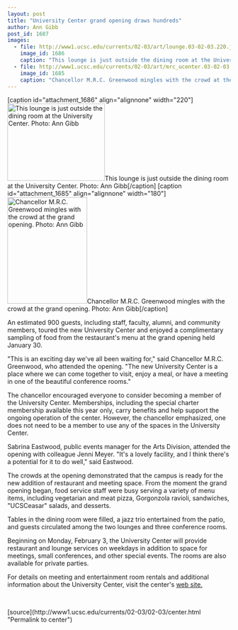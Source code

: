 ```yaml
---
layout: post
title: "University Center grand opening draws hundreds"
author: Ann Gibb
post_id: 1687
images:
  - file: http://www1.ucsc.edu/currents/02-03/art/lounge.03-02-03.220.jpg
    image_id: 1686
    caption: "This lounge is just outside the dining room at the University Center. Photo: Ann Gibb"
  - file: http://www1.ucsc.edu/currents/02-03/art/mrc_ucenter.03-02-03.180.jpg
    image_id: 1685
    caption: "Chancellor M.R.C. Greenwood mingles with the crowd at the grand opening. Photo: Ann Gibb"
---
```


[caption id="attachment_1686" align="alignnone" width="220"]<a href="http://localhost/mysite/wp-content/uploads/2003/02/lounge.03-02-03.220.jpg"><img class="size-full wp-image-1686" src="http://localhost/mysite/wp-content/uploads/2003/02/lounge.03-02-03.220.jpg" alt="This lounge is just outside the dining room at the University Center. Photo: Ann Gibb" width="220" height="174" /></a>This lounge is just outside the dining room at the University Center. Photo: Ann Gibb[/caption]
[caption id="attachment_1685" align="alignnone" width="180"]<a href="http://localhost/mysite/wp-content/uploads/2003/02/mrc_ucenter.03-02-03.180.jpg"><img class="size-full wp-image-1685" src="http://localhost/mysite/wp-content/uploads/2003/02/mrc_ucenter.03-02-03.180.jpg" alt="Chancellor M.R.C. Greenwood mingles with the crowd at the grand opening. Photo: Ann Gibb" width="180" height="240" /></a>Chancellor M.R.C. Greenwood mingles with the crowd at the grand opening. Photo: Ann Gibb[/caption]
<p>
  An estimated 900 guests, including staff, faculty, alumni, and community members, toured the new University Center and enjoyed a complimentary sampling of food from the restaurant's menu at the grand opening held January 30.
</p>
<p>
  "This is an exciting day we've all been waiting for," said Chancellor M.R.C. Greenwood, who attended the opening. "The new University Center is a place where we can come together to visit, enjoy a meal, or have a meeting in one of the beautiful conference rooms."<br>
</p>
<p>
  The chancellor encouraged everyone to consider becoming a member of the University Center. Memberships, including the special charter membership available this year only, carry benefits and help support the ongoing operation of the center. However, the chancellor emphasized, one does not need to be a member to use any of the spaces in the University Center.<br>
</p>
<p>
  Sabrina Eastwood, public events manager for the Arts Division, attended the opening with colleague Jenni Meyer. "It's a lovely facility, and I think there's a potential for it to do well," said Eastwood.<br>
</p>
<p>
  The crowds at the opening demonstrated that the campus is ready for the new addition of restaurant and meeting space. From the moment the grand opening began, food service staff were busy serving a variety of menu items, including vegetarian and meat pizza, Gorgonzola ravioli, sandwiches, "UCSCeasar" salads, and desserts.
</p>
<p>
  Tables in the dining room were filled, a jazz trio entertained from the patio, and guests circulated among the two lounges and three conference rooms.<br>
</p>
<p>
  Beginning on Monday, February 3, the University Center will provide restaurant and lounge services on weekdays in addition to space for meetings, small conferences, and other special events. The rooms are also available for private parties.
</p>
<p>
  For details on meeting and entertainment room rentals and additional information about the University Center, visit the center's <a href="http://ucenter.ucsc.edu">web site.</a>
</p>
<p>
  <br>

</p>
<p>

</p>
[source](http://www1.ucsc.edu/currents/02-03/02-03/center.html "Permalink to center")
